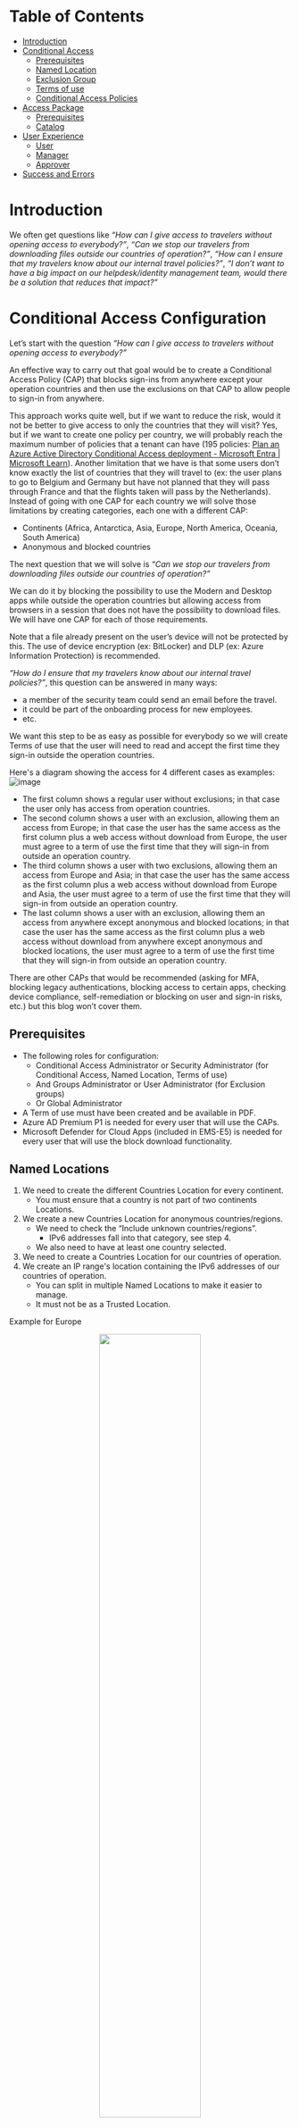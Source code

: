# Table of Contents
- [Introduction](#introduction)
- [Conditional Access](#conditional-access-configuration)
    - [Prerequisites](#prerequisites)
    - [Named Location](#named-locations)
    - [Exclusion Group](#named-locations)
    - [Terms of use](#terms-of-use)
    - [Conditional Access Policies](#conditional-access-policies)
- [Access Package](#access-package-configuration)
    - [Prerequisites](#prerequisites-1)
    - [Catalog](#catalog)
- [User Experience](#user-experience)
    - [User](#user)
    - [Manager](#manager)
    - [Approver](#approver)
- [Success and Errors](#success-and-errors)


# Introduction

We often get questions like *“How can I give access to travelers without opening access to everybody?”*, *“Can we stop our travelers from downloading files outside our countries of operation?”*, *“How can I ensure that my travelers know about our internal travel policies?”*, *“I don’t want to have a big impact on our helpdesk/identity management team, would there be a solution that reduces that impact?”* 

# Conditional Access Configuration

Let’s start with the question *“How can I give access to travelers without opening access to everybody?”*

An effective way to carry out that goal would be to create a Conditional Access Policy (CAP) that blocks sign-ins from anywhere except your operation countries and then use the exclusions on that CAP to allow people to sign-in from anywhere. 

This approach works quite well, but if we want to reduce the risk, would it not be better to give access to only the countries that they will visit? Yes, but if we want to create one policy per country, we will probably reach the maximum number of policies that a tenant can have (195 policies: [Plan an Azure Active Directory Conditional Access deployment - Microsoft Entra | Microsoft Learn](https://learn.microsoft.com/en-us/azure/active-directory/conditional-access/plan-conditional-access#minimize-the-number-of-conditional-access-policies)). Another limitation that we have is that some users don’t know exactly the list of countries that they will travel to (ex: the user plans to go to Belgium and Germany but have not planned that they will pass through France and that the flights taken will pass by the Netherlands). Instead of going with one CAP for each country we will solve those limitations by creating categories, each one with a different CAP: 
- Continents (Africa, Antarctica, Asia, Europe, North America, Oceania, South America) 
- Anonymous and blocked countries 

The next question that we will solve is *“Can we stop our travelers from downloading files outside our countries of operation?”* 

We can do it by blocking the possibility to use the Modern and Desktop apps while outside the operation countries but allowing access from browsers in a session that does not have the possibility to download files. We will have one CAP for each of those requirements. 

Note that a file already present on the user’s device will not be protected by this. The use of device encryption (ex: BitLocker) and DLP (ex: Azure Information Protection) is recommended.  

*“How do I ensure that my travelers know about our internal travel policies?”*, this question can be answered in many ways: 
- a member of the security team could send an email before the travel. 
- it could be part of the onboarding process for new employees. 
- etc. 

We want this step to be as easy as possible for everybody so we will create Terms of use that the user will need to read and accept the first time they sign-in outside the operation countries. 

 
Here's a diagram showing the access for 4 different cases as examples: 
![image](./images/CAP-diagram.png)

- The first column shows a regular user without exclusions; in that case the user only has access from operation countries. 
- The second column shows a user with an exclusion, allowing them an access from Europe; in that case the user has the same access as the first column plus a web access without download from Europe, the user must agree to a term of use the first time that they will sign-in from outside an operation country. 
- The third column shows a user with two exclusions, allowing them an access from Europe and Asia; in that case the user has the same access as the first column plus a web access without download from Europe and Asia, the user must agree to a term of use the first time that they will sign-in from outside an operation country. 
- The last column shows a user with an exclusion, allowing them an access from anywhere except anonymous and blocked locations; in that case the user has the same access as the first column plus a web access without download from anywhere except anonymous and blocked locations, the user must agree to a term of use the first time that they will sign-in from outside an operation country. 

There are other CAPs that would be recommended (asking for MFA, blocking legacy authentications, blocking access to certain apps, checking device compliance, self-remediation or blocking on user and sign-in risks, etc.) but this blog won’t cover them. 

## Prerequisites

- The following roles for configuration: 
    - Conditional Access Administrator or Security Administrator (for Conditional Access, Named Location, Terms of use) 
    - And Groups Administrator or User Administrator (for Exclusion groups) 
    - Or Global Administrator 
- A Term of use must have been created and be available in PDF.
- Azure AD Premium P1 is needed for every user that will use the CAPs. 
- Microsoft Defender for Cloud Apps (included in EMS-E5) is needed for every user that will use the block download functionality. 

## Named Locations

1. We need to create the different Countries Location for every continent. 
    - You must ensure that a country is not part of two continents Locations. 
2. We create a new Countries Location for anonymous countries/regions. 
    - We need to check the “Include unknown countries/regions”. 
        - IPv6 addresses fall into that category, see step 4. 
    - We also need to have at least one country selected. 
3. We need to create a Countries Location for our countries of operation. 
4. We create an IP range's location containing the IPv6 addresses of our countries of operation. 
    - You can split in multiple Named Locations to make it easier to manage. 
    - It must not be as a Trusted Location.

Example for Europe
<p align="center" width="100%">
    <img width="60%" src="./images/NamedLocation-Example-Europe.png"> 
</p>

Example of anonymous and non-allowed
<p align="center" width="100%">
    <img width="60%" src="./images/NamedLocation-Example-Anonymous.png"> 
</p>

Example of Operation countries
<p align="center" width="100%">
    <img width="60%" src="./images/NamedLocation-Example-OperationCountries.png"> 
</p>

Example of Operation countries range of IPv6
<p align="center" width="100%">
    <img width="60%" src="./images/NamedLocation-Example-OperationCountries-ipv6.png"> 
</p>

View of all locations created
<p align="center" width="100%">
    <img width="60%" src="./images/NamedLocation-Example-AllLocations.png"> 
</p>


## Exclusion groups
1. We will then create an exclusion group for every continent and for Everywhere.
    - The groups must be security groups.
    - The groups must be Assigned.
    - The groups should have an Owner.
    - The groups should not be “Azure AD roles can be assigned to the group”.
    - A good description should be considered.
    - No members should be added to the groups.
2. We must add the Everyone group as part of all the continent groups.
3. A group for Anonymous and blocked regions/countries can be added but is not recommended since no exclusions should be allowed.

Example of exclusion group for Europe
<p align="center" width="100%">
    <img width="60%" src="./images/ExclusionGroup-Creation-Europe.png"> 
</p>

All exclusion group
<p align="center" width="100%">
    <img width="60%" src="./images/ExclusionGroup-All.png"> 
</p>

Membership of exclusion group for Everywhere
<p align="center" width="100%">
    <img width="60%" src="./images/ExclusionGroup-Membership-Everywhere.png"> 
</p>


## Terms of use
1. Create a new Term of use.
2. Include all the languages that are needed.
3. Upload the PDF for all languages added.
4. Make sure that “Require users to expand the terms of use” is set to On.
5. Select the expiration policy settings that you want to use.
6. Select “Custom policy” since we will create the CAP later.
<p align="center" width="100%">
    <img width="60%" src="./images/TermsofUse-Creation.png"> 
</p>


## Conditional Access Policies

1.	Create a CAP to block mobile apps and desktop clients outside Operation countries.
    - Users: All users – Break glass account should be excluded.
    - Cloud apps: All cloud apps.
    - Conditions, Locations: Any locations, with exclusions for Operation countries and Operation countries’ IPv6.
    - Conditions, Client apps: Mobile apps and desktop clients.
    - Grant: Block access.
<p align="center" width="100%">
    <img width="60%" src="./images/ConditionalAccess-BlockMobile-OperationCountries.png"> 
</p>
<p align="center" width="100%">
    <img width="33%" src="./images/ConditionalAccess-BlockMobile-OperationCountries-CltApp.png"> 
</p>

2.	Create a CAP to block browser access from Anonymous and non-allowed countries/regions.
    - Users: All users – Break glass account should be excluded.
    - Cloud apps: All cloud apps.
    - Conditions, Locations: Anonymous and non-allowed countries/regions.
    - Conditions, Client apps: Browser.
    - Grant: Block access.
<p align="center" width="100%">
    <img width="60%" src="./images/ConditionalAccess-BlockBrowser-Anonymous.png"> 
</p>
<p align="center" width="100%">
    <img width="33%" src="./images/ConditionalAccess-BlockBrowser-Anonymous-CltApp.png"> 
</p>

3.	Create CAPs to block browser access from a continent.
    - Users: All users excluding exclusion group for the continent – Break glass account should be excluded.
    - Cloud apps: All cloud apps.
    - Conditions, Locations: continent location.
    - Conditions, Client apps: Browser.
    - Grant: Block access.
<p align="center" width="100%">
    <img width="60%" src="./images/ConditionalAccess-BlockBrowser-Continent-1.png"> 
</p>
<p align="center" width="100%">
    <img width="33%" src="./images/ConditionalAccess-BlockBrowser-Continent-2.png"> 
</p>

4.	Repeat previous step for each continent.

5.	Create a CAP to block download from browsers outside Operation countries.
    - Users: All users – Break glass account should be excluded.
    - Cloud apps: All cloud apps.
    - Conditions, Locations: Any locations, with exclusions for Operation countries and Operation countries’ IPv6.
    - Conditions, Client apps: Browser.
    - Session: User Conditional Access App Control, Block downloads (Preview).
<p align="center" width="100%">
    <img width="60%" src="./images/ConditionalAccess-BlockDownload-1.png"> 
</p>
<p align="center" width="100%">
    <img width="33%" src="./images/ConditionalAccess-BlockDownload-2.png"> 
</p>

6.	Create a CAP to ask for Terms of use outside Operation countries.
    - Users: All users – Break glass account should be excluded.
    - Cloud apps: All cloud apps.
    - Conditions, Locations: Any locations, with exclusions for Operation countries and Operation countries’ IPv6.
    - Conditions, Client apps: Browser.
    - Grant: Your terms of use for travelers.
<p align="center" width="100%">
    <img width="60%" src="./images/ConditionalAccess-Termsofuse-1.png"> 
</p>
<p align="center" width="100%">
    <img width="33%" src="./images/ConditionalAccess-Termsofuse-2.png"> 
</p>

Your Conditional Access policies should look like this:
<p align="center" width="100%">
    <img width="60%" src="./images/ConditionalAccess-All.png"> 
</p>


# Access Package Configuration

Now that we have a fully functional way to manage the travelers, let’s look at this question “I don’t want to have a big impact on our helpdesk/identity management team, would there be a solution that reduces that impact?”.
The challenges that we have are:
- We need a way for people to tell us that they will travel.
- We need an approval process.
- We have exclusion groups, but we don’t want users to stay in them after they come back.
We will solve all those points with Entitlement management by automating the process. 
- The process will be started by the user.
- The approval will be a two-step approval with the people that need to be part of the decision, the user’s manager, and the security team.
- The user will be removed automatically from the group at the end of their trip.

## Prerequisites

- One of the following roles for configuration:
    - Identity Governance Administrator
    - Global Administrator
- Azure AD Premium P2 is needed for every user that will use the Access Packages.
- Exclusion groups must have been created and assigned to the CAPs.
- Users must have a manager assigned to them, if not a failover administrator will be used.


## Catalog

1. Create a new catalog that will be used to manage all exclusion groups that we created earlier
<p align="center" width="100%">
    <img width="60%" src="./images/Catalog-Creation.png"> 
</p>

2. Open the new catalog and add all resources that will be available for this catalog.
<p align="center" width="100%">
    <img width="60%" src="./images/Catalog-Resources.png"> 
</p>

3. Add all resources (groups, applications, SharePoint sites). In our scenario, we need to add all groups we created earlier.
<p align="center" width="100%">
    <img width="60%" src="./images/Catalog-ResourcesAddition.png"> 
</p>

4. Content of your catalog
<p align="center" width="100%">
    <img width="60%" src="./images/Catalog-Resources-All.png"> 
</p>


## Access Package

### Creation
1. Create one package for each region in your catalog.
<p align="center" width="100%">
    <img width="60%" src="./images/AccessPackage.png"> 
</p>

2. Define a name and a description; your users will see this information in “my access” portal.
<p align="center" width="100%">
    <img width="60%" src="./images/AccessPackage-Europe-1.png"> 
</p>

3. Add the corresponding group from your catalog. You also need to define the role that the user will have. In this scenario we want them to have the role “Member”.
<p align="center" width="100%">
    <img width="60%" src="./images/AccessPackage-Europe-2.png"> 
</p>

4. Requests
    - Define who can ask for this package:
        - Specific users and groups: use a group that holds all your users.
        - All members (excluding guests): all identities as “member” type.
        - All users (including guests): all identities (member and guest).
    - Define approval parameters in the same page.
        - Require requestor justification: strongly recommended.
    - How many stages: 2
        - First approver
            - Use the manager of the user (this attribute on user needs to be filled).
            - As fallback, you can set the GIA team.
            - You must set the number of days allowed to make the decision.
            - Require approver justification: for tracking; this parameter should be considered.
        - Second approver
            - Use specific approvers.
            - Set the travel approvers group.
            - You must set the number of days allowed to make the decision.
            - Require approver justification: for tracking; this parameter should be considered.
    - Enable new request: set to Yes.
<p align="center" width="100%">
    <img width="60%" src="./images/AccessPackage-Europe-3.png"> 
</p>

<p align="center" width="100%">
    <img width="60%" src="./images/AccessPackage-Europe-4.png"> 
</p>

5.	You can request some information for the requestor. That information will be seen during the approval process.

<p align="center" width="100%">
    <img width="60%" src="./images/AccessPackage-Europe-5.png"> 
</p>

You can also add different languages as needed.

<p align="center" width="100%">
    <img width="60%" src="./images/AccessPackage-Europe-5.png"> 
</p>

<p align="center" width="100%">
    <img width="60%" src="./images/AccessPackage-Europe-6.png"> 
</p>

6.	Lifecycle
    - Expiration: define the number of days/hours or never.
    - Users can request a specific timeline: we recommend letting the user define their period.
    - Allow users to extend access: before the expiration, let users ask for an extension. If the user is traveling, it could be interesting to give them this opportunity.
    - Require approval to grant extension: same approval process as initial request.
    - Require access reviews: you can implement an access review but, in this case, it is not mandatory since an expiration is defined*.
    * If you don’t implement an expiration period, we strongly recommend enabling and defining an Access Review to be sure users and/or groups still need access.

<p align="center" width="100%">
    <img width="60%" src="./images/AccessPackage-Europe-7.png"> 
</p>

7.	Custom extensions
This section is not needed in this scenario but could help to automate some activities. We plan to elaborate on the possibilities offered in the future.

<p align="center" width="100%">
    <img width="60%" src="./images/AccessPackage-Europe-8.png"> 
</p>

8.	Review + create.
Review and confirm all your parameters and then create.

<p align="center" width="100%">
    <img width="60%" src="./images/AccessPackage-Europe-9.png"> 
</p>

### Customization
1. Change the name of policy
    By default, the first policy is named “Initial Policy”, but it is not helpful and understandable, so we recommend renaming it like this: Self-service travel request.

<p align="center" width="100%">
    <img width="60%" src="./images/AccessPackage-Europe-10.png"> 
</p>

<p align="center" width="100%">
    <img width="60%" src="./images/AccessPackage-Europe-11.png"> 
</p>

2. Separation of Duties
You could define incompatible access packages or groups but be careful you could block some users like VIPs or people who travel regularly. We don’t recommend using this feature in this context.

<p align="center" width="100%">
    <img width="60%" src="./images/AccessPackage-Europe-12.png"> 
</p>

3. Assignments
Assignments could be used by an administrator to assign an access package directly to a user, bypassing the approval process. In our context, since the user starts the process, it is not needed but it could still be used in certain cases.


### All packages
At the end, you should see all your packages in your catalog.

<p align="center" width="100%">
    <img width="60%" src="./images/AccessPackage-All.png"> 
</p>


# User experience

Now let’s see what the experience is for the end users, managers, and security approvers.

## User
1. A user accesses MyAccess.microsoft.com and clicks on Request next to the continent where they plan to travel.
<p align="center" width="100%">
    <img width="60%" src="./images/UserXP-AccessPackage.png"> 
</p>

2. A user enters the information on how to reach them in case of a security incident, a business justification, and a specific period (optional but recommended).
<p align="center" width="100%">
    <img width="33%" src="./images/UserXP-AccessPackage-Justification.png"> 
</p>

## Manager
1.	The manager receives an email asking for the approval of the request and clicks the link to approve or deny the request.
<p align="center" width="100%">
    <img width="60%" src="./images/ManagerXP-Request-Email.png"> 
</p>

2.	The manager’s default browser opens the MyAccess webpage where they can see all the pending approval requests.
<p align="center" width="100%">
    <img width="60%" src="./images/ManagerXP-Request-Approval.png"> 
</p>

3.	When clicking on a request, the manager will be able to see details about the request, details about the access, the approval history of the request and to approve or deny the request with a justification.
<p align="center" width="100%">
    <img width="33%" src="./images/ManagerXP-Request-Details-1.png">
    <img width="33%" src="./images/ManagerXP-Request-Details-2.png"> 
</p>
<p align="center" width="100%">
    <img width="33%" src="./images/ManagerXP-Request-Details-3.png"> 
</p>


## Approver
After the manager’s approval, the security team in charge of access approval for travelers will receive an email and will be able to approve or deny. The steps will be identical to the ones done by the manager but the result will grant or deny the access for the user.

<p align="center" width="100%">
    <img width="60%" src="./images/ManagerXP-Request-Email.png"> 
</p>

<p align="center" width="100%">
    <img width="60%" src="./images/ManagerXP-Request-Approval.png"> 
</p>

# Success and Errors
1. Example of a sign-in error if a user tries to sign-in from a non-operation country where they are not allowed.
<p align="center" width="100%">
    <img width="60%" src="./images/SuccessErrors-Sign-in.png"> 
</p>

2. Example of a Term of use prompt if a user sign-in from a non-operation country where they are allowed
<p align="center" width="100%">
    <img width="60%" src="./images/SuccessErrors-Termsofuse.png"> 
</p>

3. Example of a Block download prompt if a user tries to download a file from a non-operation country where they are allowed
<p align="center" width="100%">
    <img width="60%" src="./images/SuccessErrors-DownloadBlocked.png"> 
</p>

4. Examples of a user trying to sign-in from multiple places.
- Great Britain – User is part of the Europe exclusion: Allowed (Success at 5:17:27) with Terms of use (Interrupted at 5:15:18)
- Japan – User is not part of the exclusion: Blocked (Failure at 4:54:15)
- Canada – User is signing-in from an operation country: Allowed (Success at 4:52:32)
<p align="center" width="100%">
    <img width="60%" src="./images/SuccessErrors-Logs.png"> 
</p>

# Credit

Mathias Dumont

Paul Morin



